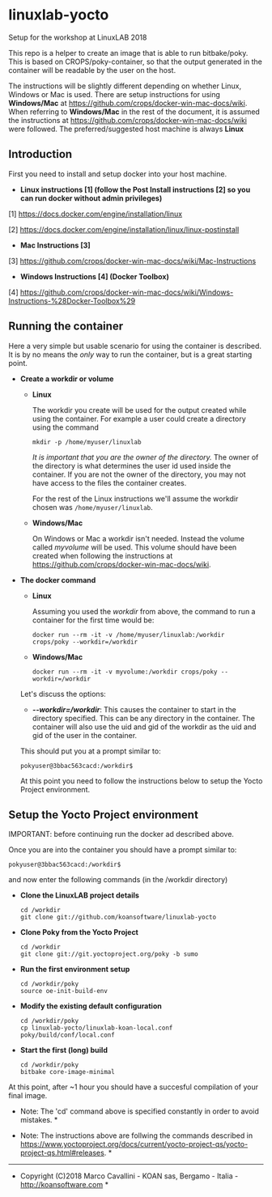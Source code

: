 # linuxlab-yocto

Setup for the workshop at LinuxLAB 2018

This repo is a helper to create an image that is able to run bitbake/poky. 
This is based on CROPS/poky-container, so that the output generated in the container will be readable by the user on the host.

The instructions will be slightly different depending on whether Linux, Windows or Mac is used. There are setup instructions for using **Windows/Mac** at https://github.com/crops/docker-win-mac-docs/wiki. When referring to **Windows/Mac** in the rest of the document, it is assumed the instructions at https://github.com/crops/docker-win-mac-docs/wiki were followed.
The preferred/suggested host machine is always **Linux**


Introduction
------------
First you need to install and setup docker into your host machine.

* **Linux instructions [1] (follow the Post Install instructions [2] so you can run docker without admin privileges)**

 [1] https://docs.docker.com/engine/installation/linux

 [2] https://docs.docker.com/engine/installation/linux/linux-postinstall

* **Mac Instructions [3]**

[3] https://github.com/crops/docker-win-mac-docs/wiki/Mac-Instructions

* **Windows Instructions [4] (Docker Toolbox)**

 [4] https://github.com/crops/docker-win-mac-docs/wiki/Windows-Instructions-%28Docker-Toolbox%29


Running the container
---------------------
Here a very simple but usable scenario for using the container is described.
It is by no means the *only* way to run the container, but is a great starting
point.

* **Create a workdir or volume**
  * **Linux**

    The workdir you create will be used for the output created while using the container.
    For example a user could create a directory using the command
  
    ```
    mkdir -p /home/myuser/linuxlab
    ```

    *It is important that you are the owner of the directory.* The owner of the
    directory is what determines the user id used inside the container. If you
    are not the owner of the directory, you may not have access to the files the
    container creates.

    For the rest of the Linux instructions we'll assume the workdir chosen was
    `/home/myuser/linuxlab`.
    
  * **Windows/Mac**

    On Windows or Mac a workdir isn't needed. Instead the volume called *myvolume* will be used. This volume should have been created when following the instructions at https://github.com/crops/docker-win-mac-docs/wiki.


* **The docker command**
  * **Linux**

    Assuming you used the *workdir* from above, the command
    to run a container for the first time would be:

    ```
    docker run --rm -it -v /home/myuser/linuxlab:/workdir crops/poky --workdir=/workdir
    ```
    
  * **Windows/Mac**
  
    ```
    docker run --rm -it -v myvolume:/workdir crops/poky --workdir=/workdir
    ```

  Let's discuss the options:
  * **_--workdir=/workdir_**: This causes the container to start in the directory
    specified. This can be any directory in the container. The container will also use the uid and gid
    of the workdir as the uid and gid of the user in the container.

  This should put you at a prompt similar to:
  ```
  pokyuser@3bbac563cacd:/workdir$
  ```
  At this point you need to follow the instructions below to setup the Yocto Project environment.


Setup the Yocto Project environment
-----------------------------------

IMPORTANT: before continuing run the docker ad described above.

Once you are into the container you should have a prompt similar to:

  ```
  pokyuser@3bbac563cacd:/workdir$
  ```

and now enter the following commands (in the /workdir directory)


* **Clone the LinuxLAB project details**

  ```
  cd /workdir
  git clone git://github.com/koansoftware/linuxlab-yocto
  ```


* **Clone Poky from the Yocto Project**

  ```
  cd /workdir
  git clone git://git.yoctoproject.org/poky -b sumo
  ```

* **Run the first environment setup**

  ```
  cd /workdir/poky
  source oe-init-build-env
  ```

* **Modify the existing default configuration**

  ```
  cd /workdir/poky
  cp linuxlab-yocto/linuxlab-koan-local.conf poky/build/conf/local.conf
  ```

* **Start the first (long) build**

  ```
  cd /workdir/poky
  bitbake core-image-minimal
  ```

At this point, after ~1 hour you should have a succesful compilation of your final image.



* Note: The 'cd' command above is specified constantly in order to avoid mistakes. *

* Note: The instructions above are follwing the commands described in https://www.yoctoproject.org/docs/current/yocto-project-qs/yocto-project-qs.html#releases. *

----------

* Copyright (C)2018 Marco Cavallini - KOAN sas, Bergamo - Italia - <http://koansoftware.com> *

